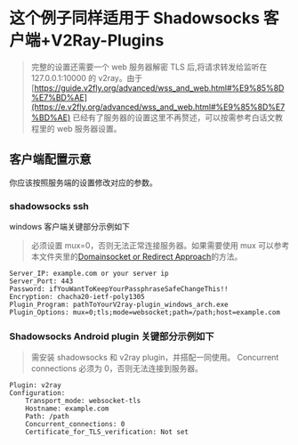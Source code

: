 # 这个例子同样适用于 Shadowsocks 客户端+V2Ray-Plugins

> 完整的设置还需要一个 web 服务器解密 TLS 后,将请求转发给监听在 127.0.0.1:10000 的 v2ray。由于 [https://guide.v2fly.org/advanced/wss_and_web.html#%E9%85%8D%E7%BD%AE](https://e.v2fly.org/advanced/wss_and_web.html#%E9%85%8D%E7%BD%AE) 已经有了服务器的设置这里不再赘述，可以按需参考白话文教程里的 web 服务器设置。

## 客户端配置示意

你应该按照服务端的设置修改对应的参数。

### shadowsocks ssh
windows 客户端关键部分示例如下

> 必须设置 mux=0，否则无法正常连接服务器。如果需要使用 mux 可以参考本文件夹里的[Domainsocket or Redirect Approach](./Domainsocket-or-Redirect-Approach/)的方法。

```properties
Server_IP: example.com or your server ip
Server_Port: 443
Password: ifYouWantToKeepYourPassphraseSafeChangeThis!!
Encryption: chacha20-ietf-poly1305
Plugin_Program: pathToYourV2ray-plugin_windows_arch.exe
Plugin_Options: mux=0;tls;mode=websocket;path=/path;host=example.com
```

### Shadowsocks Android plugin 关键部分示例如下

> 需安装 shadowsocks 和 v2ray plugin，并搭配一同使用。
> Concurrent connections 必须为 0，否则无法连接到服务器。

```properties
Plugin: v2ray
Configuration:
    Transport_mode: websocket-tls
    Hostname: example.com
    Path: /path
    Concurrent_connections: 0
    Certificate_for_TLS_verification: Not set
```
